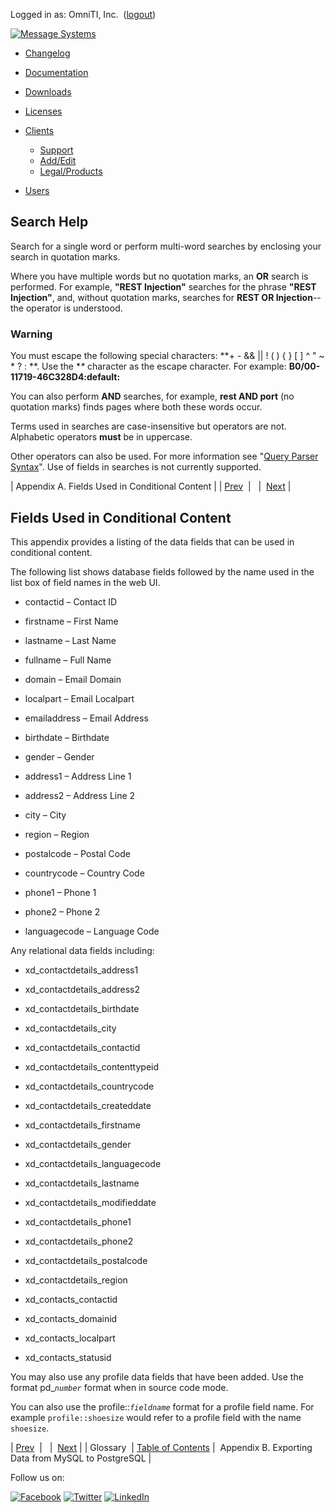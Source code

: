Logged in as: OmniTI, Inc.  ([logout](https://support.messagesystems.com/logout.php))

[![Message Systems](https://support.messagesystems.com/images/ms-white205.png)](https://support.messagesystems.com/start.php) 

*   [Changelog](https://support.messagesystems.com/start.php?show=changelog)
*   [Documentation](https://support.messagesystems.com/docs/)
*   [Downloads](https://support.messagesystems.com/start.php)

*   [Licenses](https://support.messagesystems.com/license_summary.php)
*   <a href="">Clients</a>
    *   [Support](https://support.messagesystems.com/cs.php)
    *   [Add/Edit](https://support.messagesystems.com/edit_client.php)
    *   [Legal/Products](https://support.messagesystems.com/edit_products.php)
*   [Users](https://support.messagesystems.com/edit_customer.php)

## Search Help

Search for a single word or perform multi-word searches by enclosing your search in quotation marks.

Where you have multiple words but no quotation marks, an **OR** search is performed. For example, **"REST Injection"** searches for the phrase **"REST Injection"**, and, without quotation marks, searches for **REST OR Injection**--the operator is understood.

### Warning

You must escape the following special characters: **+ - && || ! ( ) { } [ ] ^ " ~ * ? : \**. Use the **\** character as the escape character. For example: **B0/00-11719-46C328D4\:default\:**

You can also perform **AND** searches, for example, **rest AND port** (no quotation marks) finds pages where both these words occur.

Terms used in searches are case-insensitive but operators are not. Alphabetic operators **must** be in uppercase.

Other operators can also be used. For more information see "[Query Parser Syntax](https://lucene.apache.org/core/old_versioned_docs/versions/3_0_0/queryparsersyntax.html)". Use of fields in searches is not currently supported.

| Appendix A. Fields Used in Conditional Content |
| [Prev](mc3-glossary.php)  |   |  [Next](mc3-export-data.php) |

## Fields Used in Conditional Content

This appendix provides a listing of the data fields that can be used in conditional content.

The following list shows database fields followed by the name used in the list box of field names in the web UI.

*   contactid – Contact ID

*   firstname – First Name

*   lastname – Last Name

*   fullname – Full Name

*   domain – Email Domain

*   localpart – Email Localpart

*   emailaddress – Email Address

*   birthdate – Birthdate

*   gender – Gender

*   address1 – Address Line 1

*   address2 – Address Line 2

*   city – City

*   region – Region

*   postalcode – Postal Code

*   countrycode – Country Code

*   phone1 – Phone 1

*   phone2 – Phone 2

*   languagecode – Language Code

Any relational data fields including:

*   xd_contactdetails_address1

*   xd_contactdetails_address2

*   xd_contactdetails_birthdate

*   xd_contactdetails_city

*   xd_contactdetails_contactid

*   xd_contactdetails_contenttypeid

*   xd_contactdetails_countrycode

*   xd_contactdetails_createddate

*   xd_contactdetails_firstname

*   xd_contactdetails_gender

*   xd_contactdetails_languagecode

*   xd_contactdetails_lastname

*   xd_contactdetails_modifieddate

*   xd_contactdetails_phone1

*   xd_contactdetails_phone2

*   xd_contactdetails_postalcode

*   xd_contactdetails_region

*   xd_contacts_contactid

*   xd_contacts_domainid

*   xd_contacts_localpart

*   xd_contacts_statusid

You may also use any profile data fields that have been added. Use the format pd_*`number`* format when in source code mode.

You can also use the profile::*`fieldname`* format for a profile field name. For example `profile::shoesize` would refer to a profile field with the name `shoesize`.

| [Prev](mc3-glossary.php)  |   |  [Next](mc3-export-data.php) |
| Glossary  | [Table of Contents](index.php) |  Appendix B. Exporting Data from MySQL to PostgreSQL |

Follow us on:

[![Facebook](https://support.messagesystems.com/images/icon-facebook.png)](http://www.facebook.com/messagesystems) [![Twitter](https://support.messagesystems.com/images/icon-twitter.png)](http://twitter.com/#!/MessageSystems) [![LinkedIn](https://support.messagesystems.com/images/icon-linkedin.png)](http://www.linkedin.com/company/message-systems)